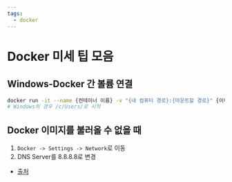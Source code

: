 ```yaml
---
tags:
  - docker
---
```


# Docker 미세 팁 모음

## Windows-Docker 간 볼륨 연결

```sh
docker run -it --name {컨테이너 이름} -v "{내 컴퓨터 경로}:{마운트할 경로}" {이미지 이름}
# Windows의 경우 /c/Users/로 시작
```

## Docker 이미지를 불러올 수 없을 때

1. `Docker -> Settings -> Network`로 이동
2. DNS Server를 8.8.8.8로 변경

- [출처](https://github.com/docker/for-win/issues/611)

